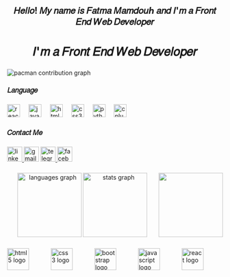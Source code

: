 <h2 align="center">𝐻𝑒𝑙𝑙𝑜! 𝑀𝑦 𝑛𝑎𝑚𝑒 𝑖𝑠 𝐹𝑎𝑡𝑚𝑎 𝑀𝑎𝑚𝑑𝑜𝑢ℎ 𝑎𝑛𝑑 𝐼'𝑚 𝑎 𝐹𝑟𝑜𝑛𝑡 𝐸𝑛𝑑 𝑊𝑒𝑏 𝐷𝑒𝑣𝑒𝑙𝑜𝑝𝑒𝑟</h2>

###

<h1 align="center">𝐼'𝑚 𝑎 𝐹𝑟𝑜𝑛𝑡 𝐸𝑛𝑑 𝑊𝑒𝑏 𝐷𝑒𝑣𝑒𝑙𝑜𝑝𝑒𝑟</h1>

###

<picture>
  <source media="(prefers-color-scheme: dark)" srcset="https://raw.githubusercontent.com/fatma2006mamdouh/fatma2006mamdouh/output/pacman-contribution-graph-dark.svg">
  <source media="(prefers-color-scheme: light)" srcset="https://raw.githubusercontent.com/fatma2006mamdouh/fatma2006mamdouh/output/pacman-contribution-graph.svg">
  <img alt="pacman contribution graph" src="https://raw.githubusercontent.com/fatma2006mamdouh/fatma2006mamdouh/output/pacman-contribution-graph.svg">
</picture>

###

<h3 align="left">𝐿𝑎𝑛𝑔𝑢𝑎𝑔𝑒</h3>

###

<div align="left">
  <img src="https://cdn.jsdelivr.net/gh/devicons/devicon/icons/react/react-original.svg" height="30" alt="react logo"  />
  <img width="12" />
  <img src="https://cdn.jsdelivr.net/gh/devicons/devicon/icons/javascript/javascript-original.svg" height="30" alt="javascript logo"  />
  <img width="12" />
  <img src="https://cdn.jsdelivr.net/gh/devicons/devicon/icons/html5/html5-original.svg" height="30" alt="html5 logo"  />
  <img width="12" />
  <img src="https://cdn.jsdelivr.net/gh/devicons/devicon/icons/css3/css3-original.svg" height="30" alt="css3 logo"  />
  <img width="12" />
  <img src="https://cdn.jsdelivr.net/gh/devicons/devicon/icons/python/python-original.svg" height="30" alt="python logo"  />
  <img width="12" />
  <img src="https://cdn.jsdelivr.net/gh/devicons/devicon/icons/cplusplus/cplusplus-original.svg" height="30" alt="cplusplus logo"  />
</div>

###

<h3 align="left">𝐶𝑜𝑛𝑡𝑎𝑐𝑡 𝑀𝑒</h3>

###

<div align="left">
  <a href="https://www.linkedin.com/in/fatma-mamdouh-b58011343?utm_source=share&utm_campaign=share_via&utm_content=profile&utm_medium=android_app" target="_blank">
    <img src="https://img.shields.io/static/v1?message=LinkedIn&logo=linkedin&label=&color=0077B5&logoColor=white&labelColor=&style=for-the-badge" height="35" alt="linkedin logo"  />
  </a>
  <img src="https://img.shields.io/static/v1?message=Gmail&logo=gmail&label=&color=D14836&logoColor=white&labelColor=&style=for-the-badge" height="35" alt="gmail logo"  />
  <a href="https://t.me/fatma_mamdou7" target="_blank">
    <img src="https://img.shields.io/static/v1?message=Telegram&logo=telegram&label=&color=2CA5E0&logoColor=white&labelColor=&style=for-the-badge" height="35" alt="telegram logo"  />
  </a>
  <a href="https://www.facebook.com/profile.php?id=61564429195953" target="_blank">
    <img src="https://img.shields.io/static/v1?message=Facebook&logo=facebook&label=&color=1877F2&logoColor=white&labelColor=&style=for-the-badge" height="35" alt="facebook logo"  />
  </a>
</div>

###

<img align="right" height="150" src="https://i.imgflip.com/65efzo.gif"  />

###

<div align="center">
  <img src="https://github-readme-stats.vercel.app/api/top-langs?username=fatma2006mamdouh&locale=en&hide_title=false&layout=compact&card_width=320&langs_count=5&theme=dracula&hide_border=false" height="150" alt="languages graph"  />
  <img src="https://github-readme-stats.vercel.app/api?username=fatma2006mamdouh&hide_title=false&hide_rank=false&show_icons=true&include_all_commits=true&count_private=true&disable_animations=false&theme=dracula&locale=en&hide_border=false" height="150" alt="stats graph"  />
</div>

###

<div align="left">
  <img src="https://cdn.jsdelivr.net/gh/devicons/devicon/icons/html5/html5-original.svg" height="51" alt="html5 logo"  />
  <img width="43" />
  <img src="https://cdn.jsdelivr.net/gh/devicons/devicon/icons/css3/css3-original.svg" height="51" alt="css3 logo"  />
  <img width="43" />
  <img src="https://cdn.jsdelivr.net/gh/devicons/devicon/icons/bootstrap/bootstrap-original.svg" height="51" alt="bootstrap logo"  />
  <img width="43" />
  <img src="https://cdn.jsdelivr.net/gh/devicons/devicon/icons/javascript/javascript-original.svg" height="51" alt="javascript logo"  />
  <img width="43" />
  <img src="https://cdn.jsdelivr.net/gh/devicons/devicon/icons/react/react-original.svg" height="51" alt="react logo"  />
</div>

###
